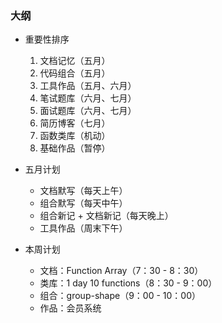 ### 大纲

* 重要性排序
    1. 文档记忆（五月）
    2. 代码组合（五月）
    3. 工具作品（五月、六月）
    4. 笔试题库（六月、七月）
    5. 面试题库（六月、七月）
    6. 简历博客（七月）
    7. 函数类库（机动）
    8. 基础作品（暂停）

* 五月计划
    * 文档默写（每天上午）
    * 组合默写（每天中午）
    * 组合新记 + 文档新记（每天晚上）
    * 工具作品（周末下午）

* 本周计划
    * 文档：Function Array（7：30 - 8：30）
    * 类库：1 day 10 functions（8：30 - 9：00）
    * 组合：group-shape（9：00 - 10：00）
    * 作品：会员系统
